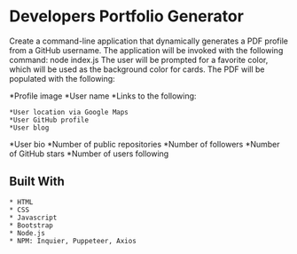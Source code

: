 # Developers Portfolio Generator

Create a command-line application that dynamically generates a PDF profile from a GitHub username. The application will be invoked with the following command:
node index.js
The user will be prompted for a favorite color, which will be used as the background color for cards.
The PDF will be populated with the following:

*Profile image
*User name
\*Links to the following:

    *User location via Google Maps
    *User GitHub profile
    *User blog

*User bio
*Number of public repositories
*Number of followers
*Number of GitHub stars
\*Number of users following



## Built With

```
* HTML
* CSS
* Javascript
* Bootstrap
* Node.js
* NPM: Inquier, Puppeteer, Axios
```

